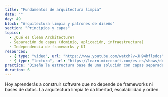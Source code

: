```yaml
---
title: "Fundamentos de arquitectura limpia"
date: ""
day: 49
block: "Arquitectura limpia y patrones de diseño"
section: "Principios y capas"
topics:
  - ¿Qué es Clean Architecture?
  - Separación de capas (dominio, aplicación, infraestructura)
  - Independencia de frameworks y UI
resources:
  - { type: "video", url: "https://www.youtube.com/watch?v=JH94hflsdos" }
  - { type: "lectura", url: "https://learn.microsoft.com/es-es/shows/dotnetconf-2022/clean-architecture-with-aspnet-core-7" }
practice: "Diseña la estructura base de una solución con capas separadas siguiendo Clean Architecture."
duration: 6
---
```


Hoy aprenderás a construir software que no depende de frameworks ni bases de datos. La arquitectura limpia te da libertad, escalabilidad y orden.